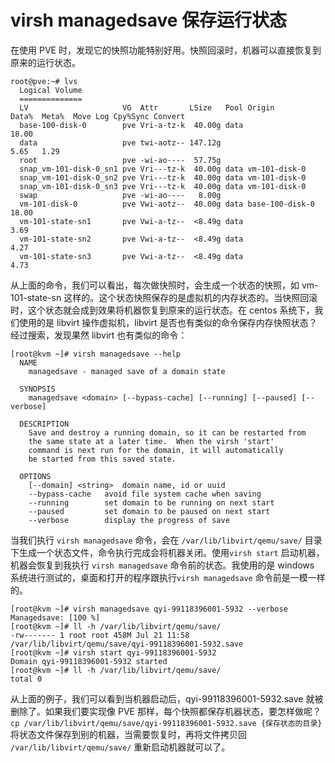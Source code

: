 # virsh managedsave 保存运行状态

在使用 PVE 时，发现它的快照功能特别好用。快照回滚时，机器可以直接恢复到原来的运行状态。

```shell
root@pve:~# lvs
  Logical Volume
  ==============
  LV                     VG  Attr       LSize   Pool Origin          Data%  Meta%  Move Log Cpy%Sync Convert
  base-100-disk-0        pve Vri-a-tz-k  40.00g data                 18.00
  data                   pve twi-aotz-- 147.12g                      5.65   1.29
  root                   pve -wi-ao----  57.75g
  snap_vm-101-disk-0_sn1 pve Vri---tz-k  40.00g data vm-101-disk-0
  snap_vm-101-disk-0_sn2 pve Vri---tz-k  40.00g data vm-101-disk-0
  snap_vm-101-disk-0_sn3 pve Vri---tz-k  40.00g data vm-101-disk-0
  swap                   pve -wi-ao----   8.00g
  vm-101-disk-0          pve Vwi-aotz--  40.00g data base-100-disk-0 18.00
  vm-101-state-sn1       pve Vwi-a-tz--  <8.49g data                 3.69
  vm-101-state-sn2       pve Vwi-a-tz--  <8.49g data                 4.27
  vm-101-state-sn3       pve Vwi-a-tz--  <8.49g data                 4.73
```

从上面的命令，我们可以看出，每次做快照时，会生成一个状态的快照，如 vm-101-state-sn 这样的。这个状态快照保存的是虚拟机的内存状态的。当快照回滚时，这个状态就会成到效果将机器恢复到原来的运行状态。在 centos 系统下，我们使用的是 libvirt 操作虚拟机，libvirt 是否也有类似的命令保存内存快照状态？经过搜索，发现果然 libvirt 也有类似的命令：

```shell
[root@kvm ~]# virsh managedsave --help
  NAME
    managedsave - managed save of a domain state

  SYNOPSIS
    managedsave <domain> [--bypass-cache] [--running] [--paused] [--verbose]

  DESCRIPTION
    Save and destroy a running domain, so it can be restarted from
    the same state at a later time.  When the virsh 'start'
    command is next run for the domain, it will automatically
    be started from this saved state.

  OPTIONS
    [--domain] <string>  domain name, id or uuid
    --bypass-cache   avoid file system cache when saving
    --running        set domain to be running on next start
    --paused         set domain to be paused on next start
    --verbose        display the progress of save
```

当我们执行 `virsh managedsave` 命令，会在 `/var/lib/libvirt/qemu/save/` 目录下生成一个状态文件，命令执行完成会将机器关闭。使用`virsh start` 启动机器，机器会恢复到我执行 `virsh managedsave` 命令前的状态。我使用的是 windows 系统进行测试的，桌面和打开的程序跟执行`virsh managedsave` 命令前是一模一样的。

```shell
[root@kvm ~]# virsh managedsave qyi-99118396001-5932 --verbose
Managedsave: [100 %]
[root@kvm ~]# ll -h /var/lib/libvirt/qemu/save/
-rw------- 1 root root 458M Jul 21 11:58 /var/lib/libvirt/qemu/save/qyi-99118396001-5932.save
[root@kvm ~]# virsh start qyi-99118396001-5932
Domain qyi-99118396001-5932 started
[root@kvm ~]# ll -h /var/lib/libvirt/qemu/save/
total 0
```

从上面的例子，我们可以看到当机器启动后，qyi-99118396001-5932.save 就被删除了。如果我们要实现像 PVE 那样，每个快照都保存机器状态，要怎样做呢？`cp /var/lib/libvirt/qemu/save/qyi-99118396001-5932.save {保存状态的目录}` 将状态文件保存到别的机器，当需要恢复时，再将文件拷贝回 `/var/lib/libvirt/qemu/save/` 重新启动机器就可以了。
